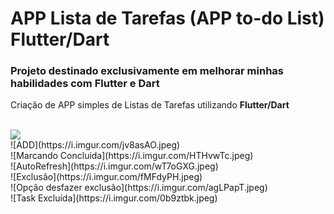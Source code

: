 # APP Lista de Tarefas (APP to-do List) Flutter/Dart

 ### Projeto destinado exclusivamente em melhorar minhas habilidades com Flutter e Dart

 Criação de APP simples de Listas de Tarefas utilizando **Flutter/Dart** 

<br> 
<img widht="100" src="https://i.imgur.com/g0D7mdV.jpeg" />
<br>
![ADD](https://i.imgur.com/jv8asAO.jpeg)
<br>
![Marcando Concluida](https://i.imgur.com/HTHvwTc.jpeg)
<br>
![AutoRefresh](https://i.imgur.com/wT7oGXG.jpeg)
<br>
![Exclusão](https://i.imgur.com/fMFdyPH.jpeg)
<br>
![Opção desfazer exclusão](https://i.imgur.com/agLPapT.jpeg)
<br>
![Task Excluída](https://i.imgur.com/0b9ztbk.jpeg)